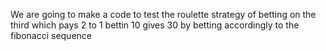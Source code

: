 We are going to make a code to test the roulette strategy of betting on the third
which pays 2 to 1
bettin 10 gives 30
by betting accordingly to the fibonacci sequence
